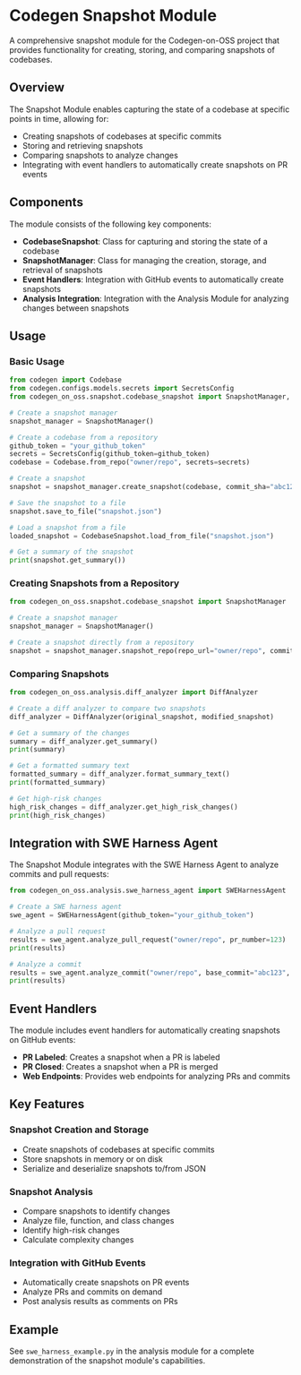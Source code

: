 # Codegen Snapshot Module

A comprehensive snapshot module for the Codegen-on-OSS project that provides functionality for creating, storing, and comparing snapshots of codebases.

## Overview

The Snapshot Module enables capturing the state of a codebase at specific points in time, allowing for:

- Creating snapshots of codebases at specific commits
- Storing and retrieving snapshots
- Comparing snapshots to analyze changes
- Integrating with event handlers to automatically create snapshots on PR events

## Components

The module consists of the following key components:

- **CodebaseSnapshot**: Class for capturing and storing the state of a codebase
- **SnapshotManager**: Class for managing the creation, storage, and retrieval of snapshots
- **Event Handlers**: Integration with GitHub events to automatically create snapshots
- **Analysis Integration**: Integration with the Analysis Module for analyzing changes between snapshots

## Usage

### Basic Usage

```python
from codegen import Codebase
from codegen.configs.models.secrets import SecretsConfig
from codegen_on_oss.snapshot.codebase_snapshot import SnapshotManager, CodebaseSnapshot

# Create a snapshot manager
snapshot_manager = SnapshotManager()

# Create a codebase from a repository
github_token = "your_github_token"
secrets = SecretsConfig(github_token=github_token)
codebase = Codebase.from_repo("owner/repo", secrets=secrets)

# Create a snapshot
snapshot = snapshot_manager.create_snapshot(codebase, commit_sha="abc123")

# Save the snapshot to a file
snapshot.save_to_file("snapshot.json")

# Load a snapshot from a file
loaded_snapshot = CodebaseSnapshot.load_from_file("snapshot.json")

# Get a summary of the snapshot
print(snapshot.get_summary())
```

### Creating Snapshots from a Repository

```python
from codegen_on_oss.snapshot.codebase_snapshot import SnapshotManager

# Create a snapshot manager
snapshot_manager = SnapshotManager()

# Create a snapshot directly from a repository
snapshot = snapshot_manager.snapshot_repo(repo_url="owner/repo", commit_sha="abc123", github_token="your_github_token")
```

### Comparing Snapshots

```python
from codegen_on_oss.analysis.diff_analyzer import DiffAnalyzer

# Create a diff analyzer to compare two snapshots
diff_analyzer = DiffAnalyzer(original_snapshot, modified_snapshot)

# Get a summary of the changes
summary = diff_analyzer.get_summary()
print(summary)

# Get a formatted summary text
formatted_summary = diff_analyzer.format_summary_text()
print(formatted_summary)

# Get high-risk changes
high_risk_changes = diff_analyzer.get_high_risk_changes()
print(high_risk_changes)
```

## Integration with SWE Harness Agent

The Snapshot Module integrates with the SWE Harness Agent to analyze commits and pull requests:

```python
from codegen_on_oss.analysis.swe_harness_agent import SWEHarnessAgent

# Create a SWE harness agent
swe_agent = SWEHarnessAgent(github_token="your_github_token")

# Analyze a pull request
results = swe_agent.analyze_pull_request("owner/repo", pr_number=123)
print(results)

# Analyze a commit
results = swe_agent.analyze_commit("owner/repo", base_commit="abc123", head_commit="def456")
print(results)
```

## Event Handlers

The module includes event handlers for automatically creating snapshots on GitHub events:

- **PR Labeled**: Creates a snapshot when a PR is labeled
- **PR Closed**: Creates a snapshot when a PR is merged
- **Web Endpoints**: Provides web endpoints for analyzing PRs and commits

## Key Features

### Snapshot Creation and Storage

- Create snapshots of codebases at specific commits
- Store snapshots in memory or on disk
- Serialize and deserialize snapshots to/from JSON

### Snapshot Analysis

- Compare snapshots to identify changes
- Analyze file, function, and class changes
- Identify high-risk changes
- Calculate complexity changes

### Integration with GitHub Events

- Automatically create snapshots on PR events
- Analyze PRs and commits on demand
- Post analysis results as comments on PRs

## Example

See `swe_harness_example.py` in the analysis module for a complete demonstration of the snapshot module's capabilities.
